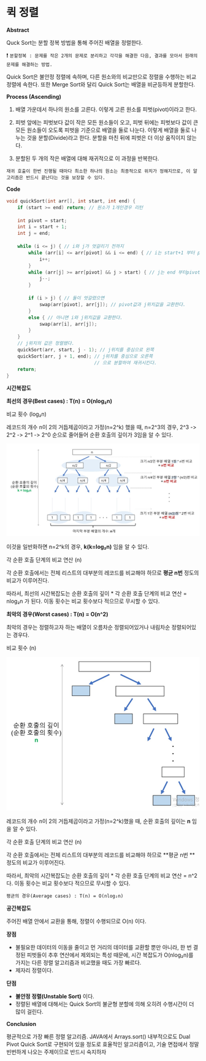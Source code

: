 # **퀵 정렬**

**Abstract**

Quck Sort는 분할 정복 방법을 통해 주어진 배열을 정렬한다.

❗ `분할정복 : 문제를 작은 2개의 문제로 분리하고 각각을 해결한 다음, 결과를 모아서 원래의 문제를 해결하는 방법.`

Quick Sort은 불안정 정렬에 속하며, 다른 원소와의 비교만으로 정렬을 수행하는 비교 정렬에 속한다. 또한 Merge Sort와 달리 Quick Sort는 배열을 비균등하게 분할한다.

**Process (Ascending)**

1. 배열 가운데서 하나의 원소를 고른다. 이렇게 고른 원소를 피벗(pivot)이라고 한다.

2. 피벗 앞에는 피벗보다 값이 작은 모든 원소들이 오고, 피벗 뒤에는 피벗보다 값이 큰 모든 원소들이 오도록 피벗을 기준으로 배열을 둘로 나눈다. 이렇게 배열을 둘로 나누는 것을 분할(Divide)라고 한다. 분할을 마친 뒤에 피벗은 더 이상 움직이지 않는다.

3. 분할된 두 개의 작은 배열에 대해 재귀적으로 이 과정을 반복한다.

`재귀 호출이 한번 진행될 때마다 최소한 하나의 원소는 최종적으로 위치가 정해지므로, 이 알고리즘은 반드시 끝난다는 것을 보장할 수 있다.`


**Code**

```c++
void quickSort(int arr[], int start, int end) {
	if (start >= end) return; // 원소가 1개인경우 리턴

	int pivot = start;
	int i = start + 1;
	int j = end;

	while (i <= j) { // i와 j가 엇갈리기 전까지
		while (arr[i] <= arr[pivot] && i <= end) { // i는 start+1 부터 pivot값보다 큰 값을 찾을때까지 동작
			i++;
		}
		while (arr[j] >= arr[pivot] && j > start) { // j는 end 부터pivot값보다 작은 값을 찾을때 까지
			j--;
		}

		if (i > j) { // 둘이 엇갈렸으면
			swap(arr[pivot], arr[j]); // pivot값과 j위치값을 교환한다.
		}
		else { // 아니면 i와 j위치값을 교환한다.
			swap(arr[i], arr[j]);
		}
	}
	// j위치의 값은 정렬됐다.
	quickSort(arr, start, j - 1); // j위치를 중심으로 왼쪽
	quickSort(arr, j + 1, end); // j위치를 중심으로 오른쪽
								// 으로 분할하여 재귀시킨다.
	return;
}
```

**시간복잡도**

**최선의 경우(Best cases) : T(n) = O(nlog₂n)**

비교 횟수 (log₂n)

레코드의 개수 n이 2의 거듭제곱이라고 가정(n=2^k) 했을 때, n=2^3의 경우, 2^3 -> 2^2 -> 2^1 -> 2^0 순으로 줄어들어 순환 호출의 깊이가 3임을 알 수 있다.

![img](./Pictures/퀵소트1.jpg)

이것을 일반화하면 n=2^k의 경우, **k(k=log₂n)** 임을 알 수 있다.

각 순환 호출 단계의 비교 연산 (n)

각 순환 호출에서는 전체 리스트의 대부분의 레코드를 비교해야 하므로 **평균 n번** 정도의 비교가 이루어진다.

따라서, 최선의 시간복잡도는 순환 호출의 깊이 * 각 순환 호출 단계의 비교 연산 = nlog₂n 가 된다. 이동 횟수는 비교 횟수보다 적으므로 무시할 수 있다.



**최악의 경우(Worst cases) : T(n) = O(n^2)**

최악의 경우는 정렬하고자 하는 배열이 오름차순 정렬되어있거나 내림차순 정렬되어있는 경우다.

비교 횟수 (n)

![img](./Pictures/퀵소트2.jpg)

레코드의 개수 n이 2의 거듭제곱이라고 가정(n=2^k)했을 때, 순환 호출의 깊이는 **n** 임을 알 수 있다.

각 순환 호출 단계의 비교 연산 (n)

각 순환 호출에서는 전체 리스트의 대부분의 레코드를 비교해야 하므로 **평균 n번 ** 정도의 비교가 이루어진다.

따라서, 최악의 시간복잡도는 순환 호출의 깊이 * 각 순환 호출 단계의 비교 연산 = n^2 다. 이동 횟수는 비교 횟수보다 적으므로 무시할 수 있다.

`평균의 경우(Average cases) : T(n) = O(nlog₂n)`

**공간복잡도**

주어진 배열 안에서 교환을 통해, 정렬이 수행되므로 O(n) 이다.

**장점**

* 불필요한 데이터의 이동을 줄이고 먼 거리의 데이터를 교환할 뿐만 아니라, 한 번 결정된 피벗들이 추후 연산에서 제외되는 특성 때문에, 시간 복잡도가 O(nlog₂n)를 가지는 다른 정렬 알고리즘과 비교했을 때도 가장 빠르다.
* 제자리 정렬이다.

**단점**

* **불안정 정렬(Unstable Sort)** 이다.
* 정렬된 배열에 대해서는 Quick Sort의 불균형 분할에 의해 오히려 수행시간이 더 많이 걸린다.

**Conclusion**

평균적으로 가장 빠른 정렬 알고리즘. JAVA에서 Arrays.sort() 내부적으로도 Dual Pivot Quick Sort로 구현되어 있을 정도로 효율적인 알고리즘이고, 기술 면접에서 정말 빈번하게 나오는 주제이므로 반드시 숙지하자